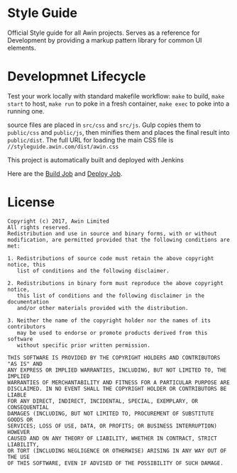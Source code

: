 Style Guide
===========

Official Style guide for all Awin projects. Serves as a reference for
Development by providing a markup pattern library for common UI elements.

Developmnet Lifecycle
=====================

Test your work locally with standard makefile workflow: `make` to build, `make
start` to host, `make run` to poke in a fresh container, `make exec` to poke
into a running one.

source files are placed in `src/css` and `src/js`. Gulp copies them to `public/css` and `public/js`, then minifies them and places the final result into `public/dist`. The full URL for loading the main CSS file is `//styleguide.awin.com/dist/awin.css`

This project is automatically built and deployed with Jenkins

Here are the [Build Job](https://jenkins.zanox.com/job/INTERNAL-styleguide_1-Build/) and [Deploy Job](https://jenkins.zanox.com/job/INTERNAL-styleguide_4-Office).

License
=======

```
Copyright (c) 2017, Awin Limited
All rights reserved.
Redistribution and use in source and binary forms, with or without
modification, are permitted provided that the following conditions are met:
 
1. Redistributions of source code must retain the above copyright notice, this
   list of conditions and the following disclaimer.
 
2. Redistributions in binary form must reproduce the above copyright notice,
   this list of conditions and the following disclaimer in the documentation
   and/or other materials provided with the distribution.
 
3. Neither the name of the copyright holder nor the names of its contributors
   may be used to endorse or promote products derived from this software
   without specific prior written permission.
 
THIS SOFTWARE IS PROVIDED BY THE COPYRIGHT HOLDERS AND CONTRIBUTORS "AS IS" AND
ANY EXPRESS OR IMPLIED WARRANTIES, INCLUDING, BUT NOT LIMITED TO, THE IMPLIED
WARRANTIES OF MERCHANTABILITY AND FITNESS FOR A PARTICULAR PURPOSE ARE
DISCLAIMED. IN NO EVENT SHALL THE COPYRIGHT HOLDER OR CONTRIBUTORS BE LIABLE
FOR ANY DIRECT, INDIRECT, INCIDENTAL, SPECIAL, EXEMPLARY, OR CONSEQUENTIAL
DAMAGES (INCLUDING, BUT NOT LIMITED TO, PROCUREMENT OF SUBSTITUTE GOODS OR
SERVICES; LOSS OF USE, DATA, OR PROFITS; OR BUSINESS INTERRUPTION) HOWEVER
CAUSED AND ON ANY THEORY OF LIABILITY, WHETHER IN CONTRACT, STRICT LIABILITY,
OR TORT (INCLUDING NEGLIGENCE OR OTHERWISE) ARISING IN ANY WAY OUT OF THE USE
OF THIS SOFTWARE, EVEN IF ADVISED OF THE POSSIBILITY OF SUCH DAMAGE.
```
